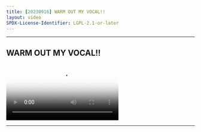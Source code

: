 ```yaml
---
title: [20230916] WARM OUT MY VOCAL!!
layout: video
SPDX-License-Identifier: LGPL-2.1-or-later
---
```


---

## WARM OUT MY VOCAL!!

<div class="container">
  <video id="my-video" class="video-js vjs-fluid vjs-layout-medium" poster="https://media.discordapp.net/attachments/1083515523846914179/1157386683667464243/20230916.jpg" preload="auto" controls="controls" data-setup='{}'>
    <source src="https://drive.ayampenyet.eu.org/api/raw/?path=/%F0%9F%94%AE%20Unarchive%20Karaoke%20Moona/%5B20230916%5D%20%E3%80%90MoonUtau%E3%80%91WARM%20OUT%20MY%20VOCAL!!%E3%80%90UNARCHIVE%E3%80%91%20%5BMoona%20Hoshinova%20hololive-ID%5D%20(WGuf9EiJAVY).mp4" type="video/mp4"/>
  </video>
</div>

---